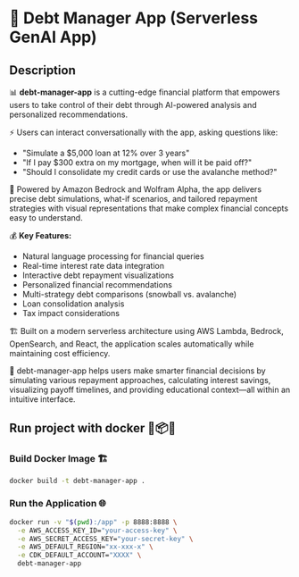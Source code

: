 # 💸 Debt Manager App (Serverless GenAI App)

## Description

📊 **debt-manager-app** is a cutting-edge financial platform that empowers users to take control of their debt through AI-powered analysis and personalized recommendations. 

⚡️ Users can interact conversationally with the app, asking questions like:
- "Simulate a $5,000 loan at 12% over 3 years"
- "If I pay $300 extra on my mortgage, when will it be paid off?"
- "Should I consolidate my credit cards or use the avalanche method?"

🧠 Powered by Amazon Bedrock and Wolfram Alpha, the app delivers precise debt simulations, what-if scenarios, and tailored repayment strategies with visual representations that make complex financial concepts easy to understand.

💰 **Key Features:**
- Natural language processing for financial queries
- Real-time interest rate data integration
- Interactive debt repayment visualizations
- Personalized financial recommendations
- Multi-strategy debt comparisons (snowball vs. avalanche)
- Loan consolidation analysis
- Tax impact considerations

🏗️ Built on a modern serverless architecture using AWS Lambda, Bedrock, OpenSearch, and React, the application scales automatically while maintaining cost efficiency.

🔮 debt-manager-app helps users make smarter financial decisions by simulating various repayment approaches, calculating interest savings, visualizing payoff timelines, and providing educational context—all within an intuitive interface.

## Run project with docker 🚢📦🐋

### Build Docker Image 🏗️
```bash
docker build -t debt-manager-app .
```

### Run the Application 🌐
```bash
docker run -v "$(pwd):/app" -p 8888:8888 \
  -e AWS_ACCESS_KEY_ID="your-access-key" \
  -e AWS_SECRET_ACCESS_KEY="your-secret-key" \
  -e AWS_DEFAULT_REGION="xx-xxx-x" \
  -e CDK_DEFAULT_ACCOUNT="XXXX" \
  debt-manager-app
```